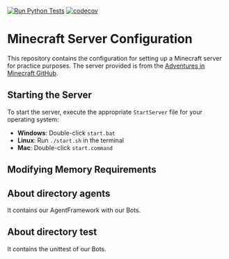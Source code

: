 

[![Run Python Tests](https://github.com/MIREEYA/TAP/actions/workflows/tests.yml/badge.svg)](https://github.com/MIREEYA/TAP/actions/workflows/tests.yml)
[![codecov](https://codecov.io/gh/MIREEYA/TAP/graph/badge.svg?token=23JDPKF79E)](https://codecov.io/gh/MIREEYA/TAP)



# Minecraft Server Configuration

This repository contains the configuration for setting up a Minecraft server for practice purposes. The server provided is from the [Adventures in Minecraft GitHub](https://github.com/AdventuresInMinecraft/AdventuresInMinecraft-Linux).


## Starting the Server

To start the server, execute the appropriate `StartServer` file for your operating system:

- **Windows**: Double-click `start.bat`
- **Linux**: Run `./start.sh` in the terminal
- **Mac**: Double-click `start.command`

## Modifying Memory Requirements

## About directory agents
It contains our AgentFramework with our Bots. 

## About directory test
It contains the unittest of our Bots.


